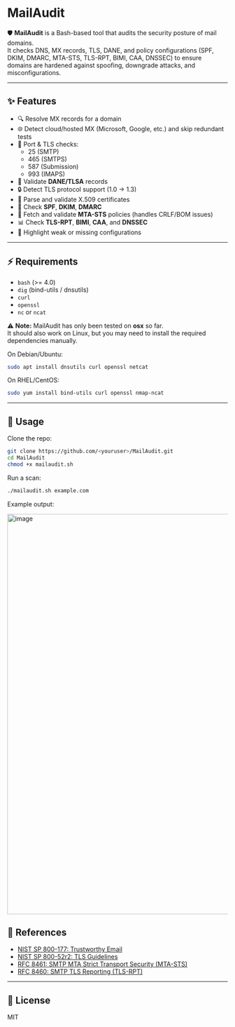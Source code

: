 # MailAudit

🛡️ **MailAudit** is a Bash-based tool that audits the security posture of mail domains.  
It checks DNS, MX records, TLS, DANE, and policy configurations (SPF, DKIM, DMARC, MTA-STS, TLS-RPT, BIMI, CAA, DNSSEC) to ensure domains are hardened against spoofing, downgrade attacks, and misconfigurations.

---

## ✨ Features

- 🔍 Resolve MX records for a domain
- 🌐 Detect cloud/hosted MX (Microsoft, Google, etc.) and skip redundant tests
- 📡 Port & TLS checks:
  - 25 (SMTP)
  - 465 (SMTPS)
  - 587 (Submission)
  - 993 (IMAPS)
- 🔑 Validate **DANE/TLSA** records
- 🔒 Detect TLS protocol support (1.0 → 1.3)
- 📜 Parse and validate X.509 certificates
- 📨 Check **SPF**, **DKIM**, **DMARC**
- 📑 Fetch and validate **MTA-STS** policies (handles CRLF/BOM issues)
- 📊 Check **TLS-RPT**, **BIMI**, **CAA**, and **DNSSEC**
- 🚫 Highlight weak or missing configurations

---

## ⚡ Requirements

- `bash` (>= 4.0)
- `dig` (bind-utils / dnsutils)
- `curl`
- `openssl`
- `nc` or `ncat`

⚠️ **Note:** MailAudit has only been tested on **osx** so far.  
It should also work on Linux, but you may need to install the required dependencies manually.

On Debian/Ubuntu:

```bash
sudo apt install dnsutils curl openssl netcat
```

On RHEL/CentOS:

```bash
sudo yum install bind-utils curl openssl nmap-ncat
```

---

## 🚀 Usage

Clone the repo:

```bash
git clone https://github.com/<youruser>/MailAudit.git
cd MailAudit
chmod +x mailaudit.sh
```

Run a scan:

```bash
./mailaudit.sh example.com
```

Example output:

<img width="825" height="913" alt="image" src="https://github.com/user-attachments/assets/d10cde85-d179-4b14-bb47-664bf47a2ce9" />


## 📖 References

- [NIST SP 800-177: Trustworthy Email](https://csrc.nist.gov/publications/detail/sp/800-177/rev-1/final)  
- [NIST SP 800-52r2: TLS Guidelines](https://csrc.nist.gov/publications/detail/sp/800-52/rev-2/final)  
- [RFC 8461: SMTP MTA Strict Transport Security (MTA-STS)](https://www.rfc-editor.org/rfc/rfc8461)  
- [RFC 8460: SMTP TLS Reporting (TLS-RPT)](https://www.rfc-editor.org/rfc/rfc8460)

---

## 📜 License

MIT
